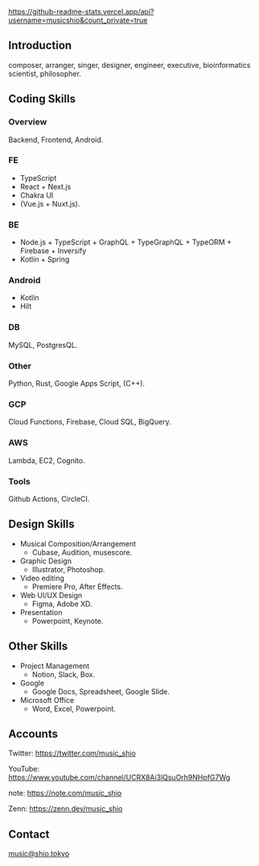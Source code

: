 https://github-readme-stats.vercel.app/api?username=musicshio&count_private=true
## Introduction
composer, arranger, singer, designer, engineer, executive, bioinformatics scientist, philosopher.

## Coding Skills

### Overview
Backend, Frontend, Android.

### FE
- TypeScript
- React + Next.js
- Chakra UI
- (Vue.js + Nuxt.js).

### BE
- Node.js + TypeScript + GraphQL + TypeGraphQL + TypeORM + Firebase + Inversify
- Kotlin + Spring

### Android
- Kotlin
- Hilt

### DB
MySQL, PostgresQL.

### Other
Python, Rust, Google Apps Script, (C++).

### GCP
Cloud Functions, Firebase, Cloud SQL, BigQuery.

### AWS
Lambda, EC2, Cognito.

### Tools
Github Actions, CircleCI.

## Design Skills
- Musical Composition/Arrangement
  - Cubase, Audition, musescore.
- Graphic Design
  - Illustrator, Photoshop.
- Video editing
  - Premiere Pro, After Effects.
- Web UI/UX Design
  - Figma, Adobe XD.
- Presentation
  - Powerpoint, Keynote.

## Other Skills
- Project Management
  - Notion, Slack, Box.
- Google
  - Google Docs, Spreadsheet, Google Slide.
- Microsoft Office
  - Word, Excel, Powerpoint.

## Accounts

Twitter: https://twitter.com/music_shio

YouTube: https://www.youtube.com/channel/UCRX8Ai3lQsuOrh9NHpfG7Wg

note: https://note.com/music_shio

Zenn: https://zenn.dev/music_shio

## Contact

music@shio.tokyo
